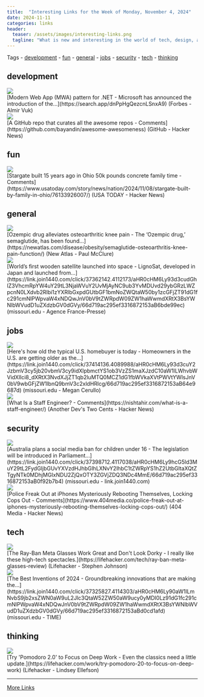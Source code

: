 ```yaml
---
title:  "Interesting Links for the Week of Monday, November 4, 2024"
date: 2024-11-11
categories: links
header:
  teaser: /assets/images/interesting-links.png
  tagline: "What is new and interesting in the world of tech, design, and leadership?"
---
```


Tags  - [development](#development) - [fun](#fun) - [general](#general) - [jobs](#jobs) - [security](#security) - [tech](#tech) - [thinking](#thinking)


## development
<div class="link-content"><img src='https://res.infoq.com/news/2024/11/modern-web-app-dotnet/en/headerimage/twitter_card+%2831%29-1730838267497.jpg' class="link-image"/>
<div class="link-text" markdown="1">
  [Modern Web App (MWA) pattern for .NET - Microsoft has announced the introduction of the...](https://search.app/dnPpHgQezcnLSnxA9) (Forbes - Almir Vuk)
</div>
</div>
<div class="link-content"><img src='https://news.ycombinator.com/y18.svg' class="link-image"/>
<div class="link-text" markdown="1">
  [A GitHub repo that curates all the awesome repos - Comments](https://github.com/bayandin/awesome-awesomeness) (GitHub - Hacker News)
</div>
</div>

## fun
<div class="link-content"><img src='https://news.ycombinator.com/y18.svg' class="link-image"/>
<div class="link-text" markdown="1">
  [Stargate built 15 years ago in Ohio 50k pounds concrete family time - Comments](https://www.usatoday.com/story/news/nation/2024/11/08/stargate-built-by-family-in-ohio/76133926007/) (USA TODAY - Hacker News)
</div>
</div>

## general
<div class="link-content"><img src='https://newatlas.com/apple-touch-icon.png' class="link-image"/>
<div class="link-text" markdown="1">
  [Ozempic drug alleviates osteoarthritic knee pain - The ‘Ozempic drug,’ semaglutide, has been found...](https://newatlas.com/disease/obesity/semaglutide-osteoarthritis-knee-pain-function/) (New Atlas - Paul McClure)
</div>
</div>
<div class="link-content"><img src='https://i.guim.co.uk/img/media/0f3f7f5ed3129c83e45a8f6ef1e5c147d542c2b1/37_0_1070_642/master/1070.jpg?width=1200&height=630&quality=85&auto=format&fit=crop&overlay-align=bottom%2Cleft&overlay-width=100p&overlay-base64=L2ltZy9zdGF0aWMvb3ZlcmxheXMvdGctZGVmYXVsdC5wbmc&enable=upscale&s=996845b9a20c91f26cb6d8280ced96ed' class="link-image"/>
<div class="link-text" markdown="1">
  [World’s first wooden satellite launched into space - LignoSat, developed in Japan and launched from...](https://link.join1440.com/click/37362142.4112173/aHR0cHM6Ly93d3cudGhlZ3VhcmRpYW4uY29tL3NjaWVuY2UvMjAyNC9ub3YvMDUvd29ybGRzLWZpcnN0LXdvb2Rlbi1zYXRlbGxpdGUtbGF1bmNoZWQtaW50by1zcGFjZT91dG1fc291cmNlPWpvaW4xNDQwJnV0bV9tZWRpdW09ZW1haWwmdXRtX3BsYWNlbWVudD1uZXdzbGV0dGVy/66d719ac295ef3316872153aB6bde99ec) (missouri.edu - Agence France-Presse)
</div>
</div>

## jobs
<div class="link-content"><img src='https://assets3.cbsnewsstatic.com/hub/i/r/2024/11/05/98cd3048-262b-42ed-b968-b6e5d1b2dde4/thumbnail/1200x630/a3fc9d219adddfd8a9efc244383ffbaf/gettyimages-1714917245.jpg?v=cc5700e8049ccc64c4e0272313675898' class="link-image"/>
<div class="link-text" markdown="1">
  [Here's how old the typical U.S. homebuyer is today - Homeowners in the U.S. are getting older as the...](https://link.join1440.com/click/37414136.4089988/aHR0cHM6Ly93d3cuY2JzbmV3cy5jb20vbmV3cy9idXlpbmctYS1ob3VzZS1maXJzdC10aW1lLWhvbWVidXllci8_dXRtX3NvdXJjZT1qb2luMTQ0MCZ1dG1fbWVkaXVtPWVtYWlsJnV0bV9wbGFjZW1lbnQ9bmV3c2xldHRlcg/66d719ac295ef3316872153aB64e9687d) (missouri.edu - Megan Cerullo)
</div>
</div>
<div class="link-content"><img src='https://news.ycombinator.com/y18.svg' class="link-image"/>
<div class="link-text" markdown="1">
  [What Is a Staff Engineer? - Comments](https://nishtahir.com/what-is-a-staff-engineer/) (Another Dev's Two Cents - Hacker News)
</div>
</div>

## security
<div class="link-content"><img src='https://dims.apnews.com/dims4/default/c49a8d6/2147483647/strip/true/crop/8256x4644+0+430/resize/1440x810!/quality/90/?url=https%3A%2F%2Fassets.apnews.com%2F56%2F52%2Fcecd43be1a651258f117358c8c82%2F3382eea49eba42119e5030a74ce32732' class="link-image"/>
<div class="link-text" markdown="1">
  [Australia plans a social media ban for children under 16 - The legislation will be introduced in Parliament...](https://link.join1440.com/click/37398712.4117038/aHR0cHM6Ly9hcG5ld3MuY29tL2FydGljbGUvYXVzdHJhbGlhLXNvY2lhbC1tZWRpYS1hZ2UtbGltaXQtZTgyNTk0MDhjMGIxNDU2ZjQxOTY3ZGVjZDQ3NDc4MmE/66d719ac295ef3316872153aB0f92b7b4) (missouri.edu - link.join1440.com)
</div>
</div>
<div class="link-content"><img src='https://news.ycombinator.com/y18.svg' class="link-image"/>
<div class="link-text" markdown="1">
  [Police Freak Out at iPhones Mysteriously Rebooting Themselves, Locking Cops Out - Comments](https://www.404media.co/police-freak-out-at-iphones-mysteriously-rebooting-themselves-locking-cops-out/) (404 Media - Hacker News)
</div>
</div>

## tech
<div class="link-content"><img src='https://lifehacker.com/imagery/articles/01JBMGSZDEQAP947709HNMSNBX/hero-image.png' class="link-image"/>
<div class="link-text" markdown="1">
  [The Ray-Ban Meta Glasses Work Great and Don't Look Dorky - I really like these high-tech spectacles.](https://lifehacker.com/tech/ray-ban-meta-glasses-review) (Lifehacker - Stephen Johnson)
</div>
</div>
<div class="link-content"><img src='https://api.time.com/wp-content/uploads/2024/10/best-inventions-hub-lead-final-large.jpg?quality=85&crop=78px%2C102px%2C3860px%2C2019px&resize=1200%2C628&strip' class="link-image"/>
<div class="link-text" markdown="1">
  [The Best Inventions of 2024 - Groundbreaking innovations that are making the...](https://link.join1440.com/click/37325827.4114303/aHR0cHM6Ly90aW1lLmNvbS9jb2xsZWN0aW9uL2Jlc3QtaW52ZW50aW9ucy0yMDI0Lz91dG1fc291cmNlPWpvaW4xNDQwJnV0bV9tZWRpdW09ZW1haWwmdXRtX3BsYWNlbWVudD1uZXdzbGV0dGVy/66d719ac295ef3316872153aBd0cd1afd) (missouri.edu - TIME)
</div>
</div>

## thinking
<div class="link-content"><img src='https://lifehacker.com/imagery/articles/01JC3KE9V2X1HN2EB1EHCV46EB/hero-image.jpg' class="link-image"/>
<div class="link-text" markdown="1">
  [Try 'Pomodoro 2.0' to Focus on Deep Work - Even the classics need a little update.](https://lifehacker.com/work/try-pomodoro-20-to-focus-on-deep-work) (Lifehacker - Lindsey Ellefson)
</div>
</div>


---
[More Links](/links)
